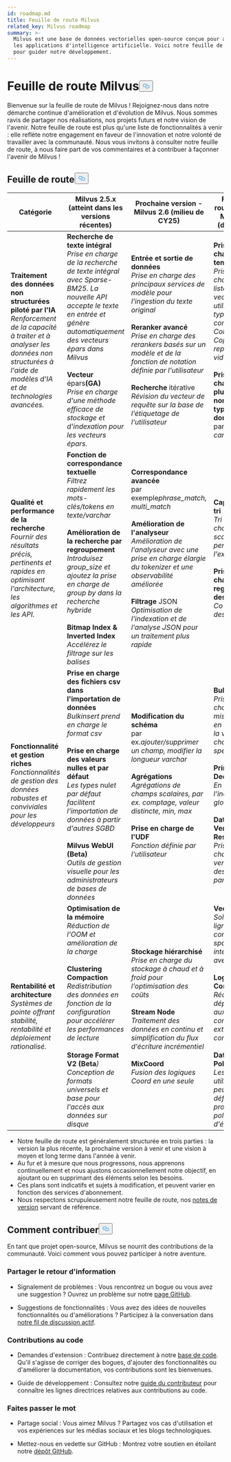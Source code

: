 ```yaml
---
id: roadmap.md
title: Feuille de route Milvus
related_key: Milvus roadmap
summary: >-
  Milvus est une base de données vectorielles open-source conçue pour alimenter
  les applications d'intelligence artificielle. Voici notre feuille de route
  pour guider notre développement.
---
```

<h1 id="Milvus-Roadmap" class="common-anchor-header">Feuille de route Milvus<button data-href="#Milvus-Roadmap" class="anchor-icon" translate="no">
      <svg translate="no"
        aria-hidden="true"
        focusable="false"
        height="20"
        version="1.1"
        viewBox="0 0 16 16"
        width="16"
      >
        <path
          fill="#0092E4"
          fill-rule="evenodd"
          d="M4 9h1v1H4c-1.5 0-3-1.69-3-3.5S2.55 3 4 3h4c1.45 0 3 1.69 3 3.5 0 1.41-.91 2.72-2 3.25V8.59c.58-.45 1-1.27 1-2.09C10 5.22 8.98 4 8 4H4c-.98 0-2 1.22-2 2.5S3 9 4 9zm9-3h-1v1h1c1 0 2 1.22 2 2.5S13.98 12 13 12H9c-.98 0-2-1.22-2-2.5 0-.83.42-1.64 1-2.09V6.25c-1.09.53-2 1.84-2 3.25C6 11.31 7.55 13 9 13h4c1.45 0 3-1.69 3-3.5S14.5 6 13 6z"
        ></path>
      </svg>
    </button></h1><p>Bienvenue sur la feuille de route de Milvus ! Rejoignez-nous dans notre démarche continue d'amélioration et d'évolution de Milvus. Nous sommes ravis de partager nos réalisations, nos projets futurs et notre vision de l'avenir. Notre feuille de route est plus qu'une liste de fonctionnalités à venir : elle reflète notre engagement en faveur de l'innovation et notre volonté de travailler avec la communauté. Nous vous invitons à consulter notre feuille de route, à nous faire part de vos commentaires et à contribuer à façonner l'avenir de Milvus !</p>
<h2 id="Roadmap" class="common-anchor-header">Feuille de route<button data-href="#Roadmap" class="anchor-icon" translate="no">
      <svg translate="no"
        aria-hidden="true"
        focusable="false"
        height="20"
        version="1.1"
        viewBox="0 0 16 16"
        width="16"
      >
        <path
          fill="#0092E4"
          fill-rule="evenodd"
          d="M4 9h1v1H4c-1.5 0-3-1.69-3-3.5S2.55 3 4 3h4c1.45 0 3 1.69 3 3.5 0 1.41-.91 2.72-2 3.25V8.59c.58-.45 1-1.27 1-2.09C10 5.22 8.98 4 8 4H4c-.98 0-2 1.22-2 2.5S3 9 4 9zm9-3h-1v1h1c1 0 2 1.22 2 2.5S13.98 12 13 12H9c-.98 0-2-1.22-2-2.5 0-.83.42-1.64 1-2.09V6.25c-1.09.53-2 1.84-2 3.25C6 11.31 7.55 13 9 13h4c1.45 0 3-1.69 3-3.5S14.5 6 13 6z"
        ></path>
      </svg>
    </button></h2><table>
    <thead>
        <tr>
            <th>Catégorie</th>
            <th>Milvus 2.5.x (atteint dans les versions récentes)</th>
            <th>Prochaine version - Milvus 2.6 (milieu de CY25)</th>
            <th>Feuille de route future - Milvus 3.0 (d'ici un an)</th>
        </tr>
    </thead>
    <tbody>
        <tr>
            <td><strong>Traitement des données non structurées piloté par l'IA</strong><br/><i>Renforcement de la capacité à traiter et à analyser les données non structurées à l'aide de modèles d'IA et de technologies avancées.</i></td>
            <td><strong>Recherche de texte intégral</strong><br/><i>Prise en charge de la recherche de texte intégral avec Sparse-BM25. La nouvelle API accepte le texte en entrée et génère automatiquement des vecteurs épars dans Milvus</i><br/><br/><strong>Vecteur</strong> épars<strong>(GA)</strong><br/><i>Prise en charge d'une méthode efficace de stockage et d'indexation pour les vecteurs épars.</i><br/></td>
            <td><strong>Entrée et sortie de données</strong><br/><i>Prise en charge des principaux services de modèle pour l'ingestion du texte original</i><br/><br/><strong>Reranker avancé</strong><br/><i>Prise en charge des rerankers basés sur un modèle et de la fonction de notation définie par l'utilisateur</i><br/><br/><strong>Recherche</strong> itérative<br/><i>Révision du vecteur de requête sur la base de l'étiquetage de l'utilisateur</i></td>
            <td><strong>Prise en charge des tenseurs</strong><br/><i>Prise en charge de la liste des vecteurs, utilisation typique comme Colbert, Copali et représentation vidéo</i><br/><br/><strong>Prise en charge d'un plus grand nombre de types de données</strong><br/> par ex.<i>date, carte, SIG</i></td>
        </tr>
        <tr>
            <td><strong>Qualité et performance de la recherche</strong><br/><i>Fournir des résultats précis, pertinents et rapides en optimisant l'architecture, les algorithmes et les API.</i></td>
            <td><strong>Fonction de correspondance textuelle</strong><br/><i>Filtrez rapidement les mots-clés/tokens en texte/varchar</i><br/><br/><strong>Amélioration de la recherche par regroupement</strong><br/><i>Introduisez group_size et ajoutez la prise en charge de group by dans la recherche hybride</i><br/><br/><strong>Bitmap Index &amp; Inverted Index</strong><br/><i>Accélérez le filtrage sur les balises</i></td>
            <td><strong>Correspondance avancée</strong><br/> par exemple<i>phrase_match, multi_match </i><br/><br/><strong>Amélioration de l'analyseur</strong><br/><i>Amélioration de l'analyseur avec une prise en charge élargie du tokenizer et une observabilité améliorée</i><br/><br/><strong>Filtrage</strong> JSON<br/><i>Optimisation de l'indexation et de l'analyse JSON pour un traitement plus rapide</i></td>
            <td><strong>Capacité de tri</strong><br/><i>Tri par champs scalaires pendant l'exécution</i><br/><br/><strong>Prise en charge du regroupement des données</strong><br/><i>Co-localité des données</i></td>
        </tr>
        <tr>
            <td><strong>Fonctionnalité et gestion riches</strong><br/><i>Fonctionnalités de gestion des données robustes et conviviales pour les développeurs</i></td>
            <td><strong>Prise en charge des fichiers csv dans l'importation de données</strong><br/><i>Bulkinsert prend en charge le format csv</i><br/><br/><strong>Prise en charge des valeurs nulles et par défaut</strong><br/><i>Les types</i> nul<i>et par défaut facilitent l'importation de données à partir d'autres SGBD</i><br/><br/><strong>Milvus WebUI (Beta)</strong><br/><i>Outils de gestion visuelle pour les administrateurs de bases de données</i></td>
            <td><strong>Modification du schéma</strong><br/> par ex.<i>ajouter/supprimer un champ, modifier la longueur varchar</i><br/><br/><strong>Agrégations</strong><br/><i>Agrégations de champs scalaires, par ex. comptage, valeur distincte, min, max</i><br/><br/><strong>Prise en charge de l'UDF</strong><br/><i>Fonction définie par l'utilisateur</i></td>
            <td><strong>Bulk Update</strong><br/><i>Prise en charge des mises à jour en masse de la valeur d'un champ spécifique</i><br/><br/><strong>Primary Key Deduplication</strong><br/><i>En utilisant l'index pk global</i><br/><br/><strong>Data Versioning &amp; Restore</strong><br/><i>Prise en charge du versionnement des données par snapshot</i></td>
        </tr>
        <tr>
            <td><strong>Rentabilité et architecture</strong><br/><i>Systèmes de pointe offrant stabilité, rentabilité et déploiement rationalisé.</i></td>
            <td><strong>Optimisation de la mémoire</strong><br/><i>Réduction de l'OOM et amélioration de la charge</i><br/><br/><strong>Clustering Compaction</strong><br/><i>Redistribution des données en fonction de la configuration pour accélérer les performances de lecture</i><br/><br/><strong>Storage Format V2 (Beta</strong><i>)</i><br/><i>Conception de formats universels et base pour l'accès aux données sur disque</i></td>
            <td><strong>Stockage hiérarchisé</strong><br/><i>Prise en charge du stockage à chaud et à froid pour l'optimisation des coûts</i><br/><br/><strong>Stream Node</strong><br/><i>Traitement des données en continu et simplification du flux d'écriture incrémentiel</i><br/><br/><strong>MixCoord</strong><br/><i>Fusion des logiques Coord en une seule</i></td>
            <td><strong>Vector Lake</strong><br/><i>Solution hors ligne rentable, connecteur spark et intégration avec iceberg</i><br/><br/><strong>Logstore Component</strong><br/><i>Réduire les dépendances aux composants externes comme pulsar</i><br/><br/><strong>Data Evict Policy</strong><br/><i>Les utilisateurs peuvent définir leur propre politique d'éviction.</i></td>
        </tr>
    </tbody>
</table>
<ul>
<li>Notre feuille de route est généralement structurée en trois parties : la version la plus récente, la prochaine version à venir et une vision à moyen et long terme dans l'année à venir.</li>
<li>Au fur et à mesure que nous progressons, nous apprenons continuellement et nous ajustons occasionnellement notre objectif, en ajoutant ou en supprimant des éléments selon les besoins.</li>
<li>Ces plans sont indicatifs et sujets à modification, et peuvent varier en fonction des services d'abonnement.</li>
<li>Nous respectons scrupuleusement notre feuille de route, nos <a href="/docs/fr/release_notes.md">notes de version</a> servant de référence.</li>
</ul>
<h2 id="How-to-contribute" class="common-anchor-header">Comment contribuer<button data-href="#How-to-contribute" class="anchor-icon" translate="no">
      <svg translate="no"
        aria-hidden="true"
        focusable="false"
        height="20"
        version="1.1"
        viewBox="0 0 16 16"
        width="16"
      >
        <path
          fill="#0092E4"
          fill-rule="evenodd"
          d="M4 9h1v1H4c-1.5 0-3-1.69-3-3.5S2.55 3 4 3h4c1.45 0 3 1.69 3 3.5 0 1.41-.91 2.72-2 3.25V8.59c.58-.45 1-1.27 1-2.09C10 5.22 8.98 4 8 4H4c-.98 0-2 1.22-2 2.5S3 9 4 9zm9-3h-1v1h1c1 0 2 1.22 2 2.5S13.98 12 13 12H9c-.98 0-2-1.22-2-2.5 0-.83.42-1.64 1-2.09V6.25c-1.09.53-2 1.84-2 3.25C6 11.31 7.55 13 9 13h4c1.45 0 3-1.69 3-3.5S14.5 6 13 6z"
        ></path>
      </svg>
    </button></h2><p>En tant que projet open-source, Milvus se nourrit des contributions de la communauté. Voici comment vous pouvez participer à notre aventure.</p>
<h3 id="Share-feedback" class="common-anchor-header">Partager le retour d'information</h3><ul>
<li><p>Signalement de problèmes : Vous rencontrez un bogue ou vous avez une suggestion ? Ouvrez un problème sur notre <a href="https://github.com/milvus-io/milvus/issues">page GitHub</a>.</p></li>
<li><p>Suggestions de fonctionnalités : Vous avez des idées de nouvelles fonctionnalités ou d'améliorations ? Participez à la conversation dans <a href="https://github.com/milvus-io/milvus/discussions/40263">notre fil de discussion actif</a>.</p></li>
</ul>
<h3 id="Code-contributions" class="common-anchor-header">Contributions au code</h3><ul>
<li><p>Demandes d'extension : Contribuez directement à notre <a href="https://github.com/milvus-io/milvus/pulls">base de code</a>. Qu'il s'agisse de corriger des bogues, d'ajouter des fonctionnalités ou d'améliorer la documentation, vos contributions sont les bienvenues.</p></li>
<li><p>Guide de développement : Consultez notre <a href="https://github.com/milvus-io/milvus/blob/82915a9630ab0ff40d7891b97c367ede5726ff7c/CONTRIBUTING.md">guide du contributeur</a> pour connaître les lignes directrices relatives aux contributions au code.</p></li>
</ul>
<h3 id="Spread-the-word" class="common-anchor-header">Faites passer le mot</h3><ul>
<li><p>Partage social : Vous aimez Milvus ? Partagez vos cas d'utilisation et vos expériences sur les médias sociaux et les blogs technologiques.</p></li>
<li><p>Mettez-nous en vedette sur GitHub : Montrez votre soutien en étoilant notre <a href="https://github.com/milvus-io/milvus">dépôt GitHub</a>.</p></li>
</ul>
